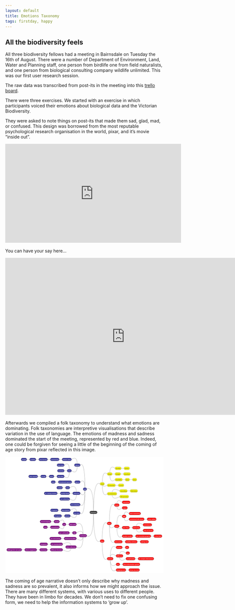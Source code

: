 ```yaml
---
layout: default
title: Emotions Taxonomy
tags: firstday, happy
---
```


## All the biodiversity feels

All three biodiversity fellows had a meeting in Bairnsdale on Tuesday the 16th of August. There were a number of Department of Environment, Land, Water and Planning staff, one person from birdlife one from field naturalists, and one person from biological consulting company wildlife unlimited. This was our first user research session. 

The raw data was transcribed from post-its in the meeting into this [trello board](https://trello.com/b/G9BBSMcZ/bairnsdale-gippsland-region-users-workshop).

There were three exercises. We started with an exercise in which participants voiced their emotions about biological data and the Victorian Biodiversity.

They were asked to note things on post-its that made them sad, glad, mad, or confused. This design was borrowed from the most reputable psychological research organisation in the world, pixar, and it’s movie “inside out”.

<iframe width="560" height="315" src="https://www.youtube.com/embed/yRUAzGQ3nSY" frameborder="0" allowfullscreen></iframe>

You can have your say here…


<iframe src="https://docs.google.com/a/codeforaustralia.org/forms/d/e/1FAIpQLSd9rQT9ZNV6oFeC67unyLBDz74sbV_WXSE7pYNtHELQqDe6jw/viewform?embedded=true" width="760" height="500" frameborder="0" marginheight="0" marginwidth="0">Loading...</iframe>


Afterwards we compiled a folk taxonomy to understand what emotions are dominating. Folk taxonomies are interpretive visualisations that describe variation in the use of language. The emotions of madness and sadness dominated the start of the meeting, represented by red and blue. Indeed, one could be forgiven for seeing a little of the beginning of the coming of age story from pixar reflected in this image.


![emotionsTaxonomy](/assets/emotionsTaxonomy.png)


The coming of age narrative doesn’t only describe why madness and sadness are so prevalent, it also informs how we might approach the issue.  There are many different systems, with various uses to different people. They have been in limbo for decades. We don’t need to fix one confusing form, we need to help the information systems to ‘grow up’.


